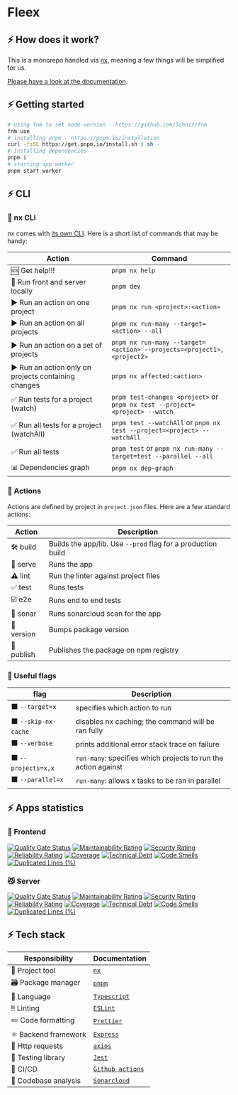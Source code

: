# Fleex

## ⚡ How does it work?

This is a monorepo handled via [nx](https://nx.dev/), meaning a few things will be simplified for us.

[Please have a look at the documentation](https://nx.dev/l/r/getting-started/intro).

## ⚡ Getting started

```bash
# using fnm to set node version - https://github.com/Schniz/fnm
fnm use
# installing pnpm - https://pnpm.io/installation
curl -fsSL https://get.pnpm.io/install.sh | sh -
# Installing dependencies
pnpm i
# starting app worker
pnpm start worker
```

## ⚡ CLI

### 🔶 nx CLI

nx comes with [its own CLI](https://nx.dev/l/n/getting-started/nx-cli). Here is a short list of commands that may be
handy:

| Action                                               | Command                                                                         |
|------------------------------------------------------|---------------------------------------------------------------------------------|
| 🆘 Get help!!!                                       | `pnpm nx help`                                                                  |
| 🚀 Run front and server locally                      | `pnpm dev`                                              |
| ▶️ Run an action on one project                      | `pnpm nx run <project>:<action>`                                                |
| ▶️ Run an action on all projects                     | `pnpm nx run-many --target=<action> --all`                                      |
| ▶️ Run an action on a set of projects                | `pnpm nx run-many --target=<action> --projects=<project1>,<project2>`           |
| ▶️ Run an action only on projects containing changes | `pnpm nx affected:<action>`                                                     |
| ✅ Run tests for a project (watch)                    | `pnpm test-changes <project>` or `pnpm nx test --project=<project> --watch`     |
| ✅ Run all tests for a project (watchAll)             | `pnpm test --watchAll` or `pnpm nx test --project=<project> --watchAll`      |
| ✅ Run all tests                                      | `pnpm test` or `pnpm nx run-many --target=test --parallel --all`            |
| 📊 Dependencies graph                                | `pnpm nx dep-graph`                                                             |

### 🔶 Actions

Actions are defined by project in `project.json` files. Here are a few standard actions:

| Action                                           | Description                                                               |
| ------------------------------------------------ | --------------------------------------------------------------------- |
| 🛠️ build  | Builds the app/lib. Use `--prod` flag for a production build |
| 🚀 serve  | Runs the app  |
| ⚠️ lint  | Run the linter against project files  |
| ✅ test  | Runs tests |
| ☑️ e2e  | Runs end to end tests |
| 🎯 sonar  | Runs sonarcloud scan for the app |
| 📘 version | Bumps package version  |
| 🎉 publish | Publishes the package on npm registry |

### 🔶 Useful flags

| flag                 | Description                                                    |
|----------------------|----------------------------------------------------------------|
| ⬛  `--target=x`      | specifies which action to run                                  |
| ⬛  `--skip-nx-cache` | disables nx caching; the command will be ran fully             |
| ⬛  `--verbose`       | prints additional error stack trace on failure                 |
| ⬛  `--projects=x,x`  | `run-many`: specifies which projects to run the action against |
| ⬛  `--parallel=x`    | `run-many`: allows x tasks to be ran in parallel               |

## ⚡ Apps statistics

### 🚀 Frontend

[![Quality Gate Status](https://sonarcloud.io/api/project_badges/measure?project=jjayet_zoom-calendar-test-front&metric=alert_status)](https://sonarcloud.io/summary/new_code?id=jjayet_zoom-calendar-test-front)
[![Maintainability Rating](https://sonarcloud.io/api/project_badges/measure?project=jjayet_zoom-calendar-test-front&metric=sqale_rating)](https://sonarcloud.io/summary/new_code?id=jjayet_zoom-calendar-test-front)
[![Security Rating](https://sonarcloud.io/api/project_badges/measure?project=jjayet_zoom-calendar-test-front&metric=security_rating)](https://sonarcloud.io/summary/new_code?id=jjayet_zoom-calendar-test-front)
[![Reliability Rating](https://sonarcloud.io/api/project_badges/measure?project=jjayet_zoom-calendar-test-front&metric=reliability_rating)](https://sonarcloud.io/summary/new_code?id=jjayet_zoom-calendar-test-front)
[![Coverage](https://sonarcloud.io/api/project_badges/measure?project=jjayet_zoom-calendar-test-front&metric=coverage)](https://sonarcloud.io/summary/new_code?id=jjayet_zoom-calendar-test-front)
[![Technical Debt](https://sonarcloud.io/api/project_badges/measure?project=jjayet_zoom-calendar-test-front&metric=sqale_index)](https://sonarcloud.io/summary/new_code?id=jjayet_zoom-calendar-test-front)
[![Code Smells](https://sonarcloud.io/api/project_badges/measure?project=jjayet_zoom-calendar-test-front&metric=code_smells)](https://sonarcloud.io/summary/new_code?id=jjayet_zoom-calendar-test-front)
[![Duplicated Lines (%)](https://sonarcloud.io/api/project_badges/measure?project=jjayet_zoom-calendar-test-front&metric=duplicated_lines_density)](https://sonarcloud.io/summary/new_code?id=jjayet_zoom-calendar-test-front)

### 😼 Server

[![Quality Gate Status](https://sonarcloud.io/api/project_badges/measure?project=jjayet_zoom-calendar-test-server&metric=alert_status)](https://sonarcloud.io/summary/new_code?id=jjayet_zoom-calendar-test-server)
[![Maintainability Rating](https://sonarcloud.io/api/project_badges/measure?project=jjayet_zoom-calendar-test-server&metric=sqale_rating)](https://sonarcloud.io/summary/new_code?id=jjayet_zoom-calendar-test-server)
[![Security Rating](https://sonarcloud.io/api/project_badges/measure?project=jjayet_zoom-calendar-test-server&metric=security_rating)](https://sonarcloud.io/summary/new_code?id=jjayet_zoom-calendar-test-server)
[![Reliability Rating](https://sonarcloud.io/api/project_badges/measure?project=jjayet_zoom-calendar-test-server&metric=reliability_rating)](https://sonarcloud.io/summary/new_code?id=jjayet_zoom-calendar-test-server)
[![Coverage](https://sonarcloud.io/api/project_badges/measure?project=jjayet_zoom-calendar-test-server&metric=coverage)](https://sonarcloud.io/summary/new_code?id=jjayet_zoom-calendar-test-server)
[![Technical Debt](https://sonarcloud.io/api/project_badges/measure?project=jjayet_zoom-calendar-test-server&metric=sqale_index)](https://sonarcloud.io/summary/new_code?id=jjayet_zoom-calendar-test-server)
[![Code Smells](https://sonarcloud.io/api/project_badges/measure?project=jjayet_zoom-calendar-test-server&metric=code_smells)](https://sonarcloud.io/summary/new_code?id=jjayet_zoom-calendar-test-server)
[![Duplicated Lines (%)](https://sonarcloud.io/api/project_badges/measure?project=jjayet_zoom-calendar-test-server&metric=duplicated_lines_density)](https://sonarcloud.io/summary/new_code?id=jjayet_zoom-calendar-test-server)

## ⚡ Tech stack

| Responsibility                                     | Documentation                                                     |
| -------------------------------------------------- | ----------------------------------------------------------------- |
| 🎁 Project tool                                     | [`nx`](https://nx.dev/l/r/getting-started/intro)                  |
| :card_file_box: Package manager                    | [`pnpm`](https://pnpm.io)                                         |
| :toolbox: Language                                 | [`Typescript`](https://www.typescriptlang.org/docs)               |
| :bangbang: Linting                                 | [`ESLint`](https://eslint.org/)                                   |
| :pencil2: Code formatting                          | [`Prettier`](https://prettier.io/)                                |
| ⚛️ Backend framework                                | [`Express`](http://expressjs.com)                                 |
| :satellite: Http requests                          | [`axios`](https://github.com/axios/axios)                         |
| :test_tube: Testing library                        | [`Jest`](https://jestjs.io/docs/en/getting-started.html)          |
| :muscle: CI/CD                                     | [`Github actions`](https://docs.github.com/en/actions/quickstart) |
| :microscope: Codebase analysis                     | [`Sonarcloud`](https://sonarcloud.io)                             |
